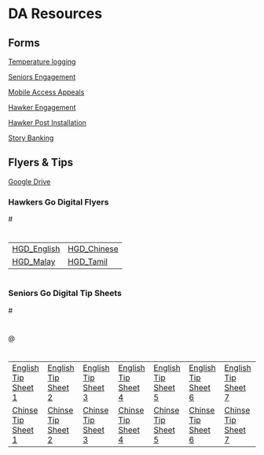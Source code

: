 <H1>DA Resources</H1>

<H2>Forms</H2>

<body>


<a href="https://form.gov.sg/#!/5ed511c339b707001104ebc0" target="_blank" >Temperature logging</a>

<a href="https://eservice.imda.gov.sg/SDOEngage/homepage" target="_blank" >Seniors Engagement</a>

<a href="https://go.gov.sg/ma-appeal" target="_blank" >Mobile Access Appeals</a>

<a href="http://go.gov.sg/hawkergodigital" target="_blank" >Hawker Engagement</a>

<a href="https://form.gov.sg/#!/5ef8bf36d05786001138d5ce" target="_blank" >Hawker Post Installation</a>

<a href="https://form.gov.sg/#!/5f3f2a4573437300119fa100" target="_blank" >Story Banking</a>


<H2>Flyers & Tips</H2>

<a href = "https://drive.google.com/drive/folders/1svjDhQgUStXV5HHU3NV-yLV_5uCZSxIH?usp=sharing" >Google Drive </a>
  


<H3>Hawkers Go Digital Flyers</H3>

<table>
#  <tr>
    <td><a href="/IMDA-004-T20E_Hawker_flyer_English.jpg">HGD_English</a></td>
    <td><a href="/IMDA-004-T20E_Hawker_flyer_Chinese.jpg">HGD_Chinese</a></td>
  
  
#  </tr>  
  
  <td><a href="/IMDA-004-T20E_Hawker_flyer_Malay.jpg">HGD_Malay</a></td>
  <td><a href="/IMDA-004-T20E_Hawker_flyer_Tamil.jpg">HGD_Tamil</a></td>
 </table>
 
# <H3>Seniors Go Digital Tip Sheets</H3>

#<table>
#  <tr>
#    <td><a href="res/English Tip Sheet 1.pdf">English Tip Sheet 1</a></td>
#    <td><a href="res/English Tip Sheet 2.pdf">English Tip Sheet 2</a></td>
#    <td><a href="res/English Tip Sheet 3.pdf">English Tip Sheet 3</a></td>
#    <td><a href="res/English Tip Sheet 4.pdf">English Tip Sheet 4</a></td>
#    <td><a href="res/English Tip Sheet 5.pdf">English Tip Sheet 5</a></td>
#    <td><a href="res/English Tip Sheet 6.pdf">English Tip Sheet 6</a></td>
#    <td><a href="res/English Tip Sheet 7.pdf">English Tip Sheet 7</a></td>
#  </tr>  
#   <tr>
#    <td><a href="res/Chinese Tip Sheet 1.pdf">Chinse Tip Sheet 1</a></td>
#    <td><a href="res/Chinese Tip Sheet 2.pdf">Chinse Tip Sheet 2</a></td>
@    <td><a href="res/Chinese Tip Sheet 3.pdf">Chinse Tip Sheet 3</a></td>
#    <td><a href="res/Chinese Tip Sheet 4.pdf">Chinse Tip Sheet 4</a></td>
#    <td><a href="res/Chinese Tip Sheet 5.pdf">Chinse Tip Sheet 5</a></td>
#    <td><a href="res/Chinese Tip Sheet 6.pdf">Chinse Tip Sheet 6</a></td>
#    <td><a href="res/Chinese Tip Sheet 7.pdf">Chinse Tip Sheet 7</a></td>
#  </tr>
# </table>



</body>
